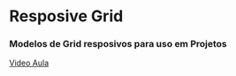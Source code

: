# Resposive Grid
### Modelos de Grid resposivos para uso em Projetos
[Video Aula](https://www.youtube.com/watch?v=705XCEruZFs)
